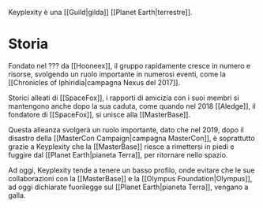 Keyplexity è una [[Guild|gilda]] [[Planet Earth|terrestre]].

# Storia

Fondato nel ??? da [[Hooneex]], il gruppo rapidamente cresce in numero e risorse, svolgendo un ruolo importante in numerosi eventi, come la [[Chronicles of Iphiridia|campagna Nexus del 2017]].

Storici alleati di [[SpaceFox]], i rapporti di amicizia con i suoi membri si mantengono anche dopo la sua caduta, come quando nel 2018 [[Aledge]], il fondatore di [[SpaceFox]], si unisce alla [[MasterBase]].

Questa alleanza svolgerà un ruolo importante, dato che nel 2019, dopo il disastro della [[MasterCon Campaign|campagna MasterCon]], è soprattutto grazie a Keyplexity che la [[MasterBase]] riesce a rimettersi in piedi e fuggire dal [[Planet Earth|pianeta Terra]], per ritornare nello spazio.

Ad oggi, Keyplexity tende a tenere un basso profilo, onde evitare che le sue collaborazioni con la [[MasterBase]] e la [[Olympus Foundation|Olympus]], ad oggi dichiarate fuorilegge sul [[Planet Earth|pianeta Terra]], vengano a galla.